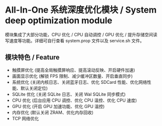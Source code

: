 # All-In-One 系统深度优化模块 / System deep optimization module
模块集成了大部分功能，CPU 优化 / CPU 自动调控 / GPU 优化 / 提升存储空间读写速度等功能。详细可自行查看 system.prop 文件以及 service.sh 文件。

## 模块特色 / Feature
- 触摸屏优化 (提高全局触摸屏响应、提高滚动反映、开启硬件加速)
- 画面显示优化 (解锁 FPS 限制、减少缓冲区数量、开启垂直同步)
- 系统优化 (关闭内核日志、关闭蓝牙日志、优化 SDCard 性能、优化网络性能、默认关闭定位)
- SQLite 优化 (关闭 SQLite 日志、关闭 Wal SQLite 同步模式)
- CPU 优化 (后台应用 CPU 调控、优化 CPU 温控、优化 CPU 速度)
- GPU 优化 (开启 GPU 加速功能、优化 GPU 温控)
- 内存优化 (默认关闭 ZRAM、优化内存回收)
- TCP 网络优化